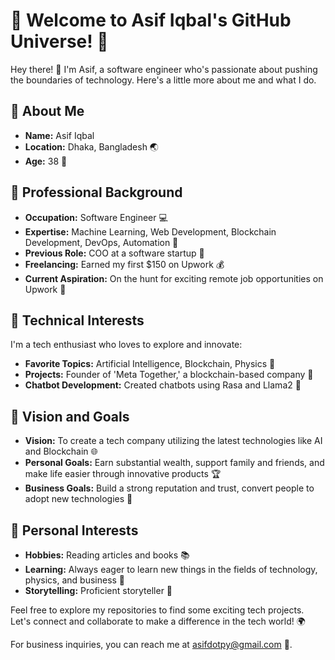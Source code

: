 # 🚀 Welcome to Asif Iqbal's GitHub Universe! 🚀

Hey there! 👋 I'm Asif, a software engineer who's passionate about pushing the boundaries of technology. Here's a little more about me and what I do.

## 📌 About Me

- **Name:** Asif Iqbal
- **Location:** Dhaka, Bangladesh 🌏
- **Age:** 38 🎂

## 💼 Professional Background

- **Occupation:** Software Engineer 💻
- **Expertise:** Machine Learning, Web Development, Blockchain Development, DevOps, Automation 🧠
- **Previous Role:** COO at a software startup 🚀
- **Freelancing:** Earned my first $150 on Upwork 💰
- **Current Aspiration:** On the hunt for exciting remote job opportunities on Upwork 🎯

## 🎯 Technical Interests

I'm a tech enthusiast who loves to explore and innovate:

- **Favorite Topics:** Artificial Intelligence, Blockchain, Physics 🔬
- **Projects:** Founder of 'Meta Together,' a blockchain-based company 🏢
- **Chatbot Development:** Created chatbots using Rasa and Llama2 🤖

## 🌈 Vision and Goals

- **Vision:** To create a tech company utilizing the latest technologies like AI and Blockchain 🌐
- **Personal Goals:** Earn substantial wealth, support family and friends, and make life easier through innovative products 🏆
- **Business Goals:** Build a strong reputation and trust, convert people to adopt new technologies 💼

## 🎈 Personal Interests

- **Hobbies:** Reading articles and books 📚
- **Learning:** Always eager to learn new things in the fields of technology, physics, and business 🧠
- **Storytelling:** Proficient storyteller 📖

Feel free to explore my repositories to find some exciting tech projects. Let's connect and collaborate to make a difference in the tech world! 🌍

For business inquiries, you can reach me at asifdotpy@gmail.com 📧.
